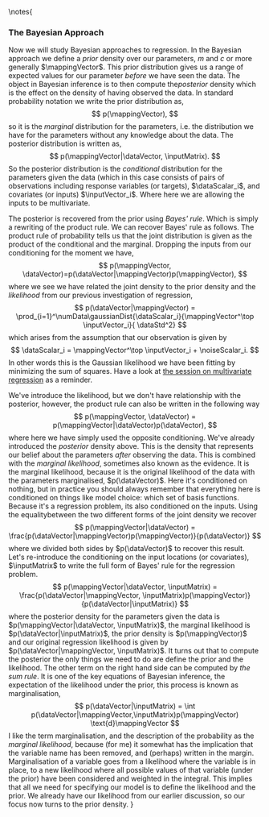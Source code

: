 \notes{
### The Bayesian Approach

Now we will study Bayesian approaches to regression. In the Bayesian approach we define a *prior* density over our parameters, $m$ and $c$ or more generally $\mappingVector$. This prior distribution gives us a range of expected values for our parameter *before* we have seen the data. The object in Bayesian inference is to then compute the*posterior* density which is the effect on the density of having observed the data. In standard probability notation we write the prior distribution as, 
$$
p(\mappingVector),
$$
so it is the *marginal* distribution for the parameters, i.e. the distribution we have for the parameters without any knowledge about the data. The posterior distribution is written as, 
$$
p(\mappingVector|\dataVector, \inputMatrix).
$$
So the posterior distribution is the *conditional* distribution for the parameters given the data (which in this case consists of pairs of observations including response variables (or targets), $\dataScalar_i$, and covariates (or inputs) $\inputVector_i$. Where here we are allowing the inputs to be multivariate. 

The posterior is recovered from the prior using *Bayes' rule*. Which is simply a rewriting of the product rule. We can recover Bayes' rule as follows. The product rule of probability tells us that the joint distribution is given as the product of the conditional and the marginal. Dropping the inputs from our conditioning for the moment we have,
$$
p(\mappingVector, \dataVector)=p(\dataVector|\mappingVector)p(\mappingVector),
$$
where we see we have related the joint density to the prior density and the *likelihood* from our previous investigation of regression,
$$
p(\dataVector|\mappingVector) = \prod_{i=1}^\numData\gaussianDist{\dataScalar_i}{\mappingVector^\top \inputVector_i}{ \dataStd^2}
$$
which arises from the assumption that our observation is given by
$$
\dataScalar_i = \mappingVector^\top \inputVector_i + \noiseScalar_i.
$$
In other words this is the Gaussian likelihood we have been fitting by minimizing the sum of squares. Have a look at [the session on multivariate regression](./week3.ipynb) as a reminder.

We've introduce the likelihood, but we don't have  relationship with the posterior, however, the product rule can also be written in the following way 
$$
p(\mappingVector, \dataVector) = p(\mappingVector|\dataVector)p(\dataVector),
$$
where here we have simply used the opposite conditioning. We've already introduced the *posterior* density above. This is the density that represents our belief about the parameters *after* observing the data. This is combined with the *marginal likelihood*, sometimes also known as the evidence. It is the marginal likelihood, because it is the original likelihood of the data with the parameters marginalised, $p(\dataVector)$. Here it's conditioned on nothing, but in practice you should always remember that everything here is conditioned on things like model choice: which set of basis functions. Because it's a regression problem, its also conditioned on the inputs. Using the equalitybetween the two different forms of the joint density  we recover
$$
p(\mappingVector|\dataVector) = \frac{p(\dataVector|\mappingVector)p(\mappingVector)}{p(\dataVector)}
$$
where we divided both sides by $p(\dataVector)$ to recover this result. Let's re-introduce the conditioning on the input locations (or covariates), $\inputMatrix$ to write the full form of Bayes' rule for the regression problem. 
$$
p(\mappingVector|\dataVector, \inputMatrix) = \frac{p(\dataVector|\mappingVector, \inputMatrix)p(\mappingVector)}{p(\dataVector|\inputMatrix)}
$$
where the posterior density for the parameters given the data is $p(\mappingVector|\dataVector, \inputMatrix)$, the marginal likelihood is $p(\dataVector|\inputMatrix)$, the prior density is $p(\mappingVector)$ and our original regression likelihood is given by $p(\dataVector|\mappingVector, \inputMatrix)$. It turns out that to compute the posterior the only things we need to do are define the prior and the likelihood. The other term on the right hand side can be computed by *the sum rule*. It is one of the key equations of Bayesian inference, the expectation of the likelihood under the prior, this process is known as marginalisation,
$$
p(\dataVector|\inputMatrix) = \int p(\dataVector|\mappingVector,\inputMatrix)p(\mappingVector) \text{d}\mappingVector
$$
I like the term marginalisation, and the description of the probability as the *marginal likelihood*, because (for me) it somewhat has the implication that the variable name has been removed, and (perhaps) written in the margin. Marginalisation of a variable goes from a likelihood where the variable is in place, to a new likelihood where all possible values of that variable (under the prior) have been considered and weighted in the integral. This implies that all we need for specifying our model is to define the likelihood and the prior. We already have our likelihood from our earlier discussion, so our focus now turns to the prior density.
}
